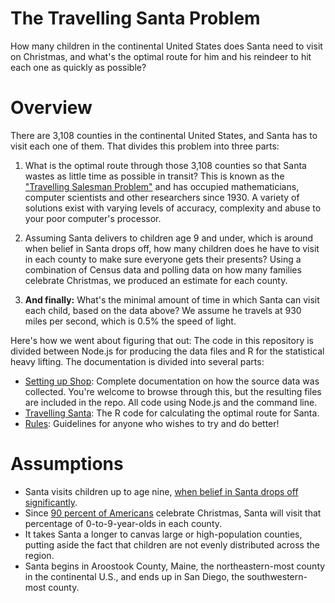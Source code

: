 # The Travelling Santa Problem

How many children in the continental United States does Santa need to visit on Christmas, and what's the optimal route for him and his reindeer to hit each one as quickly as possible?

# Overview
There are 3,108 counties in the continental United States, and Santa has to visit each one of them. That divides this problem into three parts:

1. What is the optimal route through those 3,108 counties so that Santa wastes as little time as possible in transit? This is known as the ["Travelling Salesman Problem"](https://en.wikipedia.org/wiki/Travelling_salesman_problem) and has occupied mathematicians, computer scientists and other researchers since 1930. A variety of solutions exist with varying levels of accuracy, complexity and abuse to your poor computer's processor.

2. Assuming Santa delivers to children age 9 and under, which is around when belief in Santa drops off, how many children does he have to visit in each county to make sure everyone gets their presents? Using a combination of Census data and polling data on how many families celebrate Christmas, we produced an estimate for each county.

3. **And finally:** What's the minimal amount of time in which Santa can visit each child, based on the data above? We assume he travels at 930 miles per second, which is 0.5% the speed of light.

Here's how we went about figuring that out: The code in this repository is divided between Node.js for producing the data files and R for the statistical heavy lifting. The documentation is divided into several parts:
+ [Setting up Shop](docs/data.md): Complete documentation on how the source data was collected. You're welcome to browse through this, but the resulting files are included in the repo. All code using Node.js and the command line.
+ [Travelling Santa](docs/TSP.md): The R code for calculating the optimal route for Santa.
+ [Rules](docs/rules.md): Guidelines for anyone who wishes to try and do better!

# Assumptions
+ Santa visits children up to age nine, [when belief in Santa drops off significantly](https://www.theatlantic.com/health/archive/2014/12/when-do-kids-stop-believing-in-santa/383958/).
+ Since [90 percent of Americans](http://www.pewresearch.org/fact-tank/2015/12/21/5-facts-about-christmas-in-america/) celebrate Christmas, Santa will visit that percentage of 0-to-9-year-olds in each county.
+ It takes Santa a longer to canvas large or high-population counties, putting aside the fact that children are not evenly distributed across the region.
+ Santa begins in Aroostook County, Maine, the northeastern-most county in the continental U.S., and ends up in San Diego, the southwestern-most county.